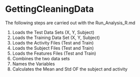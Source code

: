 # GettingCleaningData


The following steps are carried out with the Run_Analysis_R.md 

1. Loads the Test Data Sets (X, Y, Subject)
2. Loads the Training Data Set (X, Y, Subject)
3. Loads the Activity Files (Test and Train)
4. Loads the Subject Files (Test and Train)
5. Loads the Features Files (Test and Train)
6. Combines the two data sets
7. Names the Variables
8. Calculates the Mean and Std OF the subject and activity 